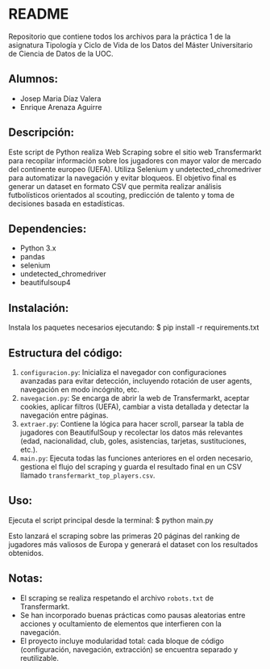 # README

Repositorio que contiene todos los archivos para la práctica 1 de la asignatura Tipología y Ciclo de Vida de los Datos del Máster Universitario de Ciencia de Datos de la UOC.

## Alumnos:
- Josep Maria Díaz Valera  
- Enrique Arenaza Aguirre

## Descripción:
Este script de Python realiza Web Scraping sobre el sitio web Transfermarkt para recopilar información sobre los jugadores con mayor valor de mercado del continente europeo (UEFA). Utiliza Selenium y undetected_chromedriver para automatizar la navegación y evitar bloqueos. El objetivo final es generar un dataset en formato CSV que permita realizar análisis futbolísticos orientados al scouting, predicción de talento y toma de decisiones basada en estadísticas.

## Dependencies:
- Python 3.x  
- pandas  
- selenium  
- undetected_chromedriver  
- beautifulsoup4  

## Instalación:
Instala los paquetes necesarios ejecutando:
$ pip install -r requirements.txt

## Estructura del código:

1. `configuracion.py`: Inicializa el navegador con configuraciones avanzadas para evitar detección, incluyendo rotación de user agents, navegación en modo incógnito, etc.
2. `navegacion.py`: Se encarga de abrir la web de Transfermarkt, aceptar cookies, aplicar filtros (UEFA), cambiar a vista detallada y detectar la navegación entre páginas.
3. `extraer.py`: Contiene la lógica para hacer scroll, parsear la tabla de jugadores con BeautifulSoup y recolectar los datos más relevantes (edad, nacionalidad, club, goles, asistencias, tarjetas, sustituciones, etc.).
4. `main.py`: Ejecuta todas las funciones anteriores en el orden necesario, gestiona el flujo del scraping y guarda el resultado final en un CSV llamado `transfermarkt_top_players.csv`.

## Uso:
Ejecuta el script principal desde la terminal:
$ python main.py

Esto lanzará el scraping sobre las primeras 20 páginas del ranking de jugadores más valiosos de Europa y generará el dataset con los resultados obtenidos.

## Notas:
- El scraping se realiza respetando el archivo `robots.txt` de Transfermarkt.
- Se han incorporado buenas prácticas como pausas aleatorias entre acciones y ocultamiento de elementos que interfieren con la navegación.
- El proyecto incluye modularidad total: cada bloque de código (configuración, navegación, extracción) se encuentra separado y reutilizable.
